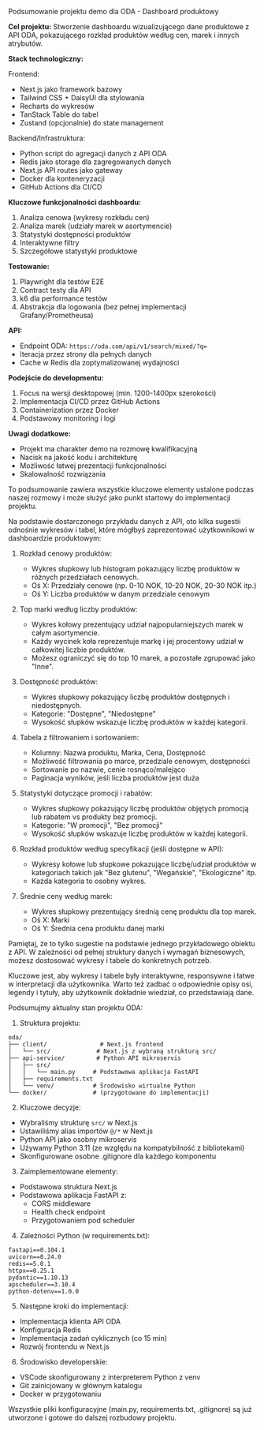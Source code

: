 Podsumowanie projektu demo dla ODA - Dashboard produktowy

**Cel projektu:** 
Stworzenie dashboardu wizualizującego dane produktowe z API ODA, pokazującego rozkład produktów według cen, marek i innych atrybutów.

**Stack technologiczny:**

Frontend:
- Next.js jako framework bazowy
- Tailwind CSS + DaisyUI dla stylowania
- Recharts do wykresów
- TanStack Table do tabel
- Zustand (opcjonalnie) do state management

Backend/Infrastruktura:
- Python script do agregacji danych z API ODA
- Redis jako storage dla zagregowanych danych
- Next.js API routes jako gateway
- Docker dla konteneryzacji
- GitHub Actions dla CI/CD

**Kluczowe funkcjonalności dashboardu:**
1. Analiza cenowa (wykresy rozkładu cen)
2. Analiza marek (udziały marek w asortymencie)
3. Statystyki dostępności produktów
4. Interaktywne filtry
5. Szczegółowe statystyki produktowe

**Testowanie:**
1. Playwright dla testów E2E 
2. Contract testy dla API
3. k6 dla performance testów
4. Abstrakcja dla logowania (bez pełnej implementacji Grafany/Prometheusa)

**API:**
- Endpoint ODA: `https://oda.com/api/v1/search/mixed/?q=`
- Iteracja przez strony dla pełnych danych
- Cache w Redis dla zoptymalizowanej wydajności

**Podejście do developmentu:**
1. Focus na wersji desktopowej (min. 1200-1400px szerokości)
2. Implementacja CI/CD przez GitHub Actions
3. Containerization przez Docker
4. Podstawowy monitoring i logi

**Uwagi dodatkowe:**
- Projekt ma charakter demo na rozmowę kwalifikacyjną
- Nacisk na jakość kodu i architekturę
- Możliwość łatwej prezentacji funkcjonalności
- Skalowalność rozwiązania

To podsumowanie zawiera wszystkie kluczowe elementy ustalone podczas naszej rozmowy i może służyć jako punkt startowy do implementacji projektu.


Na podstawie dostarczonego przykładu danych z API, oto kilka sugestii odnośnie wykresów i tabel, które mógłbyś zaprezentować użytkownikowi w dashboardzie produktowym:

1. Rozkład cenowy produktów:
   - Wykres słupkowy lub histogram pokazujący liczbę produktów w różnych przedziałach cenowych.
   - Oś X: Przedziały cenowe (np. 0-10 NOK, 10-20 NOK, 20-30 NOK itp.)
   - Oś Y: Liczba produktów w danym przedziale cenowym

2. Top marki według liczby produktów:
   - Wykres kołowy prezentujący udział najpopularniejszych marek w całym asortymencie.
   - Każdy wycinek koła reprezentuje markę i jej procentowy udział w całkowitej liczbie produktów.
   - Możesz ograniczyć się do top 10 marek, a pozostałe zgrupować jako "Inne".

3. Dostępność produktów:
   - Wykres słupkowy pokazujący liczbę produktów dostępnych i niedostępnych.
   - Kategorie: "Dostępne", "Niedostępne"
   - Wysokość słupków wskazuje liczbę produktów w każdej kategorii.

4. Tabela z filtrowaniem i sortowaniem:
   - Kolumny: Nazwa produktu, Marka, Cena, Dostępność
   - Możliwość filtrowania po marce, przedziale cenowym, dostępności
   - Sortowanie po nazwie, cenie rosnąco/malejąco
   - Paginacja wyników, jeśli liczba produktów jest duża

5. Statystyki dotyczące promocji i rabatów:
   - Wykres słupkowy pokazujący liczbę produktów objętych promocją lub rabatem vs produkty bez promocji.
   - Kategorie: "W promocji", "Bez promocji"
   - Wysokość słupków wskazuje liczbę produktów w każdej kategorii.

6. Rozkład produktów według specyfikacji (jeśli dostępne w API):
   - Wykresy kołowe lub słupkowe pokazujące liczbę/udział produktów w kategoriach takich jak "Bez glutenu", "Wegańskie", "Ekologiczne" itp.
   - Każda kategoria to osobny wykres.

7. Średnie ceny według marek:
   - Wykres słupkowy prezentujący średnią cenę produktu dla top marek.
   - Oś X: Marki
   - Oś Y: Średnia cena produktu danej marki

Pamiętaj, że to tylko sugestie na podstawie jednego przykładowego obiektu z API. W zależności od pełnej struktury danych i wymagań biznesowych, możesz dostosować wykresy i tabele do konkretnych potrzeb.

Kluczowe jest, aby wykresy i tabele były interaktywne, responsywne i łatwe w interpretacji dla użytkownika. Warto też zadbać o odpowiednie opisy osi, legendy i tytuły, aby użytkownik dokładnie wiedział, co przedstawiają dane.


Podsumujmy aktualny stan projektu ODA:

1. Struktura projektu:
```
oda/
├── client/               # Next.js frontend
│   └── src/             # Next.js z wybraną strukturą src/
├── api-service/         # Python API mikroservis
│   ├── src/
│   │   └── main.py     # Podstawowa aplikacja FastAPI
│   ├── requirements.txt
│   └── venv/           # Środowisko wirtualne Python
└── docker/             # (przygotowane do implementacji)
```

2. Kluczowe decyzje:
- Wybraliśmy strukturę `src/` w Next.js
- Ustawiliśmy alias importów `@/*` w Next.js
- Python API jako osobny mikroservis
- Używamy Python 3.11 (ze względu na kompatybilność z bibliotekami)
- Skonfigurowane osobne .gitignore dla każdego komponentu

3. Zaimplementowane elementy:
- Podstawowa struktura Next.js
- Podstawowa aplikacja FastAPI z:
  - CORS middleware
  - Health check endpoint
  - Przygotowaniem pod scheduler

4. Zależności Python (w requirements.txt):
```
fastapi==0.104.1
uvicorn==0.24.0
redis==5.0.1
httpx==0.25.1
pydantic==1.10.13
apscheduler==3.10.4
python-dotenv==1.0.0
```

5. Następne kroki do implementacji:
- Implementacja klienta API ODA
- Konfiguracja Redis
- Implementacja zadań cyklicznych (co 15 min)
- Rozwój frontendu w Next.js

6. Środowisko developerskie:
- VSCode skonfigurowany z interpreterem Python z venv
- Git zainicjowany w głównym katalogu
- Docker w przygotowaniu

Wszystkie pliki konfiguracyjne (main.py, requirements.txt, .gitignore) są już utworzone i gotowe do dalszej rozbudowy projektu.
